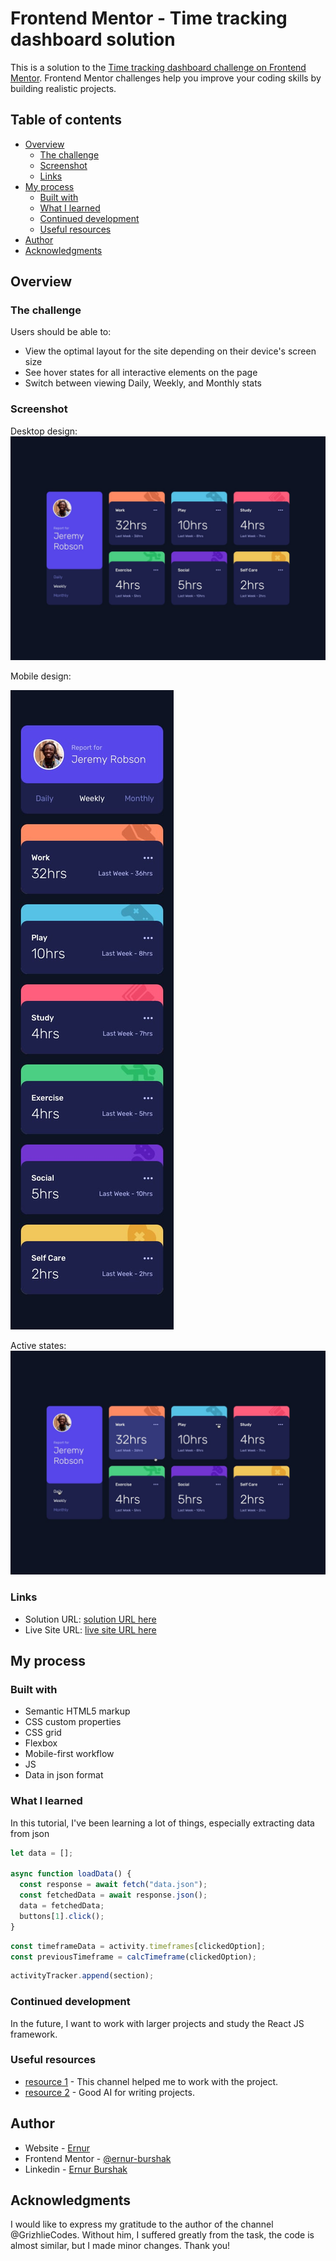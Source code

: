 # Frontend Mentor - Time tracking dashboard solution

This is a solution to the [Time tracking dashboard challenge on Frontend Mentor](https://www.frontendmentor.io/challenges/time-tracking-dashboard-UIQ7167Jw). Frontend Mentor challenges help you improve your coding skills by building realistic projects.

## Table of contents

- [Overview](#overview)
  - [The challenge](#the-challenge)
  - [Screenshot](#screenshot)
  - [Links](#links)
- [My process](#my-process)
  - [Built with](#built-with)
  - [What I learned](#what-i-learned)
  - [Continued development](#continued-development)
  - [Useful resources](#useful-resources)
- [Author](#author)
- [Acknowledgments](#acknowledgments)

## Overview

### The challenge

Users should be able to:

- View the optimal layout for the site depending on their device's screen size
- See hover states for all interactive elements on the page
- Switch between viewing Daily, Weekly, and Monthly stats

### Screenshot

Desktop design:
![](./design/desktop-design.jpg)

Mobile design:

![](./design/mobile-design.jpg)

Active states:
![](./design/active-states.jpg)

### Links

- Solution URL: [solution URL here](https://github.com/ernur-burshak/Time-tracking-dashboard)
- Live Site URL: [live site URL here](https://ernur-burshak.github.io/Time-tracking-dashboard/)

## My process

### Built with

- Semantic HTML5 markup
- CSS custom properties
- CSS grid
- Flexbox
- Mobile-first workflow
- JS
- Data in json format

### What I learned

In this tutorial, I've been learning a lot of things, especially extracting data from json

```js
let data = [];

async function loadData() {
  const response = await fetch("data.json");
  const fetchedData = await response.json();
  data = fetchedData;
  buttons[1].click();
}
```

```js
const timeframeData = activity.timeframes[clickedOption];
const previousTimeframe = calcTimeframe(clickedOption);
```

```js
activityTracker.append(section);
```

### Continued development

In the future, I want to work with larger projects and study the React JS framework.

### Useful resources

- [resource 1](https://www.youtube.com/watch?v=l9Qw8y3LfCY) - This channel helped me to work with the project.
- [resource 2](https://chatgpt.com/) - Good AI for writing projects.

## Author

- Website - [Ernur](https://ernur-burshak.github.io/Time-tracking-dashboard/)
- Frontend Mentor - [@ernur-burshak](https://www.frontendmentor.io/profile/ernur-burshak)
- Linkedin - [Ernur Burshak](https://www.linkedin.com/in/ernur-burshak-7b6b0b31b?utm_source=share&utm_campaign=share_via&utm_content=profile&utm_medium=android_app)

## Acknowledgments

I would like to express my gratitude to the author of the channel @GrizhlieCodes. Without him, I suffered greatly from the task, the code is almost similar, but I made minor changes. Thank you!
